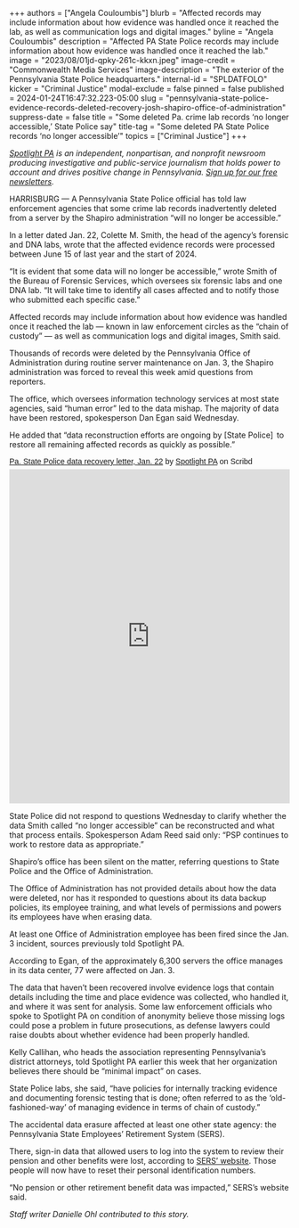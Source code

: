 +++
authors = ["Angela Couloumbis"]
blurb = "Affected records may include information about how evidence was handled once it reached the lab, as well as communication logs and digital images."
byline = "Angela Couloumbis"
description = "Affected PA State Police records may include information about how evidence was handled once it reached the lab."
image = "2023/08/01jd-qpky-261c-kkxn.jpeg"
image-credit = "Commonwealth Media Services"
image-description = "The exterior of the Pennsylvania State Police headquarters."
internal-id = "SPLDATFOLO"
kicker = "Criminal Justice"
modal-exclude = false
pinned = false
published = 2024-01-24T16:47:32.223-05:00
slug = "pennsylvania-state-police-evidence-records-deleted-recovery-josh-shapiro-office-of-administration"
suppress-date = false
title = "Some deleted Pa. crime lab records ‘no longer accessible,’ State Police say"
title-tag = "Some deleted PA State Police records ‘no longer accessible’"
topics = ["Criminal Justice"]
+++

<a href="https://www.spotlightpa.org/"><em>Spotlight PA</em></a><em> is an independent, nonpartisan, and nonprofit newsroom producing investigative and public-service journalism that holds power to account and drives positive change in Pennsylvania. </em><a href="https://www.spotlightpa.org/newsletters"><em>Sign up for our free newsletters</em></a><em>.</em>

HARRISBURG — A Pennsylvania State Police official has told law enforcement agencies that some crime lab records inadvertently deleted from a server by the Shapiro administration “will no longer be accessible.”

In a letter dated Jan. 22, Colette M. Smith, the head of the agency’s forensic and DNA labs, wrote that the affected evidence records were processed between June 15 of last year and the start of 2024.

“It is evident that some data will no longer be accessible,” wrote Smith of the Bureau of Forensic Services, which oversees six forensic labs and one DNA lab. “It will take time to identify all cases affected and to notify those who submitted each specific case.”

<script src="https://www.spotlightpa.org/embed.js" async></script><div data-spl-embed-version="1" data-spl-src="https://www.spotlightpa.org/embeds/newsletter/"></div>

Affected records may include information about how evidence was handled once it reached the lab — known in law enforcement circles as the “chain of custody” — as well as communication logs and digital images, Smith said.

Thousands of records were deleted by the Pennsylvania Office of Administration during routine server maintenance on Jan. 3, the Shapiro administration was forced to reveal this week amid questions from reporters.

The office, which oversees information technology services at most state agencies, said “human error” led to the data mishap. The majority of data have been restored, spokesperson Dan Egan said Wednesday.

He added that “data reconstruction efforts are ongoing by \[State Police\]  to restore all remaining affected records as quickly as possible.”

<p  style=" margin: 12px auto 6px auto; font-family: Helvetica,Arial,Sans-serif; font-style: normal; font-variant: normal; font-weight: normal; font-size: 14px; line-height: normal; font-size-adjust: none; font-stretch: normal; -x-system-font: none; display: block;">   <a title="View Pa. State Police data recovery letter, Jan. 22 on Scribd" href="https://www.scribd.com/document/701220511/Pa-State-Police-data-recovery-letter-Jan-22#from_embed"  style="text-decoration: underline;" >Pa. State Police data recovery letter, Jan. 22</a> by <a title="View Spotlight PA's profile on Scribd" href="https://www.scribd.com/user/507961525/Spotlight-PA#from_embed"  style="text-decoration: underline;" >Spotlight PA</a> on Scribd</p><iframe class="scribd_iframe_embed" title="Pa. State Police data recovery letter, Jan. 22" src="https://www.scribd.com/embeds/701220511/content?start_page=1&view_mode=scroll&access_key=key-Su2WR93iVaaQT78q8CrE" data-auto-height="false" data-aspect-ratio="0.7729220222793488" scrolling="no" id="doc_10398" width="100%" height="600" frameborder="0"></iframe>

State Police did not respond to questions Wednesday to clarify whether the data Smith called “no longer accessible” can be reconstructed and what that process entails. Spokesperson Adam Reed said only: “PSP continues to work to restore data as appropriate.”

Shapiro’s office has been silent on the matter, referring questions to State Police and the Office of Administration.

The Office of Administration has not provided details about how the data were deleted, nor has it responded to questions about its data backup policies, its employee training, and what levels of permissions and powers its employees have when erasing data.

At least one Office of Administration employee has been fired since the Jan. 3 incident, sources previously told Spotlight PA.

According to Egan, of the approximately 6,300 servers the office manages in its data center, 77 were affected on Jan. 3.

The data that haven’t been recovered involve evidence logs that contain details including the time and place evidence was collected, who handled it, and where it was sent for analysis. Some law enforcement officials who spoke to Spotlight PA on condition of anonymity believe those missing logs could pose a problem in future prosecutions, as defense lawyers could raise doubts about whether evidence had been properly handled.

Kelly Callihan, who heads the association representing Pennsylvania’s district attorneys, told Spotlight PA earlier this week that her organization believes there should be “minimal impact” on cases.

<script src="https://www.spotlightpa.org/embed.js" async></script><div data-spl-embed-version="1" data-spl-src="https://www.spotlightpa.org/embeds/donate/"></div>

State Police labs, she said, “have policies for internally tracking evidence and documenting forensic testing that is done; often referred to as the ‘old-fashioned-way’ of managing evidence in terms of chain of custody.”

The accidental data erasure affected at least one other state agency: the Pennsylvania State Employees’ Retirement System (SERS).

There, sign-in data that allowed users to log into the system to review their pension and other benefits were lost, according to <a href="https://members.sers.pa.gov/member/Public/login.aspx?TYPE=33554433&amp;REALMOID=06-dbd04903-d514-406c-b6a2-03743ced19cd&amp;GUID=&amp;SMAUTHREASON=0&amp;METHOD=GET&amp;SMAGENTNAME=-SM-0c%2fquzY1UoLgPTm67ulGX%2fzRnX5JoyHdXltk7n7SjmZNz9hhs%2f%2bczJaLik8usNuN&amp;TARGET=-SM-HTTPS%3a%2f%2fmembers%2esers%2epa%2egov%2fmember%2f#">SERS’ website</a>. Those people will now have to reset their personal identification numbers.

“No pension or other retirement benefit data was impacted,” SERS’s website said.

<em>Staff writer Danielle Ohl contributed to this story.</em>

